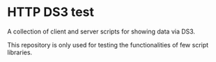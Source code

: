 # HTTP DS3 test
A collection of client and server scripts for showing data via DS3.

This repository is only used for testing the functionalities of few script libraries.
